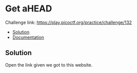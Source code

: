 # Get aHEAD
Challenge link: https://play.picoctf.org/practice/challenge/132
- [Solution](#solution)
- [Documentation](#documentation)
## Solution
Open the link given we got to this website.

